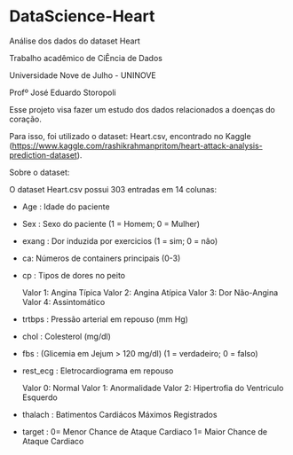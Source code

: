 # DataScience-Heart

Análise dos dados do dataset Heart

Trabalho acadêmico de CiÊncia de Dados

Universidade Nove de Julho - UNINOVE

Profº José Eduardo Storopoli

Esse projeto visa fazer um estudo dos dados relacionados a doenças do coração.

Para isso, foi utilizado o dataset: Heart.csv, encontrado no Kaggle (https://www.kaggle.com/rashikrahmanpritom/heart-attack-analysis-prediction-dataset).

Sobre o dataset:

O dataset Heart.csv possui 303 entradas em 14 colunas:

  - Age : Idade do paciente

  - Sex : Sexo do paciente (1 = Homem; 0 = Mulher)

  - exang : Dor induzida por exercicios (1 = sim; 0 = não)

  - ca: Números de containers principais (0-3)

  - cp : Tipos de dores no peito

      Valor 1: Angina Típica
      Valor 2: Angina Atípica
      Valor 3: Dor Não-Angina
      Valor 4: Assintomático
      
  - trtbps : Pressão arterial em repouso (mm Hg)

  - chol : Colesterol (mg/dl)

  - fbs : (Glicemia em Jejum > 120 mg/dl) (1 = verdadeiro; 0 = falso)

  - rest_ecg : Eletrocardiograma em repouso

      Valor 0: Normal
      Valor 1: Anormalidade
      Valor 2: Hipertrofia do Ventriculo Esquerdo
      
  - thalach : Batimentos Cardiácos Máximos Registrados

  - target : 0= Menor Chance de Ataque Cardiaco 1= Maior Chance de Ataque Cardiaco

